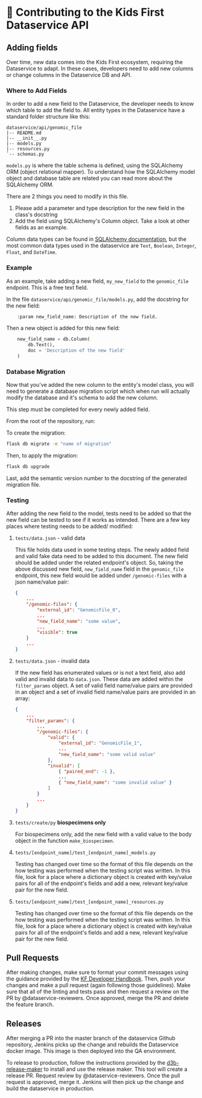 # 👥 Contributing to the Kids First Dataservice API

## Adding fields

Over time, new data comes into the Kids First ecosystem, requiring the
Dataservice to adapt. In these cases, developers need to add new columns or
change columns in the Dataservice DB and API.

### Where to Add Fields

In order to add a new field to the Dataservice, the developer needs to know
which table to add the field to. All entity types in the Dataservice have a
standard folder structure like this:

```rtf
dataservice/api/genomic_file
|-- README.md
|-- __init__.py
|-- models.py
|-- resources.py
`-- schemas.py
```

`models.py` is where the table schema is defined, using the SQLAlchemy ORM
(object relational mapper). To understand how the SQLAlchemy model object and
database table are related you can read more about the SQLAlchemy ORM.

There are 2 things you need to modify in this file.

1. Please add a parameter and type description for the new field in the
   class's docstring
2. Add the field using SQLAlchemy's Column object. Take a look at other fields
   as an example.

Column data types can be found in [SQLAlchemy documentation](https://docs.sqlalchemy.org/en/20/core/type_basics.html#generic-camelcase-types),
but the most common data types used in the dataservice are `Text`, `Boolean`,
`Integer`, `Float`, and `DateTime`.

### Example

As an example, take adding a new field, `my_new_field` to the `genomic_file`
endpoint. This is a free text field.

In the file `dataservice/api/genomic_file/models.py`, add the docstring for
the new field:

```python
    :param new_field_name: Description of the new field.
```

Then a new object is added for this new field:

```python
    new_field_name = db.Column(
        db.Text(),
        doc = 'Description of the new field'
    )
```

### Database Migration

Now that you've added the new column to the entity's model class, you will
need to generate a database migration script which when run will actually
modify the database and it's schema to add the new column.

This step must be completed for every newly added field.

From the root of the repository, run:

To create the migration:

```sh
flask db migrate -m "name of migration"
```

Then, to apply the migration:

```sh
flask db upgrade
```

Last, add the semantic version number to the docstring of the generated
migration file.

### Testing

After adding the new field to the model, tests need to be added so that the new
field can be tested to see if it works as intended. There are a few key places
where testing needs to be added/ modified:

1. `tests/data.json` - valid data

    This file holds data used in some testing steps. The newly added field and
    valid fake data need to be added to this document. The new field should be
    added under the related endpoint's object. So, taking the above discussed
    new field, `new_field_name` field in the `genomic_file` endpoint, this new
    field would be added under `/genomic-files` with a json name/value pair:

    ```json
    {
        ...
        "/genomic-files": {
            "external_id": "GenomicFile_0",
            ...
            "new_field_name": "some value",
            ...
            "visible": true
        }
        ...
    }
    ```

2. `tests/data.json` - invalid data

    If the new field has enumerated values or is not a text field, also add
    valid and invalid data to `data.json`. These data are added within the
    `filter_params` object. A set of valid field name/value pairs are provided
    in an object and a set of invalid field name/value pairs are provided in an
    array:

    ```json
    {
        ...
        "filter_params": {
            ...
            "/genomic-files": {
                "valid": {
                    "external_id": "GenomicFile_1",
                    ...
                    "new_field_name": "some valid value"
                },
                "invalid": [
                    { "paired_end": -1 },
                    ...
                    { "new_field_name": "some invalid value" }
                ]
            }
            ...
        }
    }
    ```

3. `tests/create/py` __biospecimens only__

    For biospecimens only, add the new field with a valid value to the body
    object in the function `make_biospecimen`.

4. `tests/[endpoint_name]/test_[endpoint_name]_models.py`

    Testing has changed over time so the format of this file depends on the how
    testing was performed when the testing script was written. In this file,
    look for a place where a dictionary object is created with key/value pairs
    for all of the endpoint's fields and add a new, relevant key/value pair for
    the new field.

5. `tests/[endpoint_name]/test_[endpoint_name]_resources.py`

    Testing has changed over time so the format of this file depends on the how
    testing was performed when the testing script was written. In this file,
    look for a place where a dictionary object is created with key/value pairs
    for all of the endpoint's fields and add a new, relevant key/value pair for
    the new field.

## Pull Requests

After making changes, make sure to format your commit messages using the
guidance provided by the
[KF Developer Handbook](https://kids-first.github.io/kf-developer-handbook/guides/commit_messages.html).
Then, push your changes and make a pull request (again following those
guidelines). Make sure that all of the linting and tests pass and then request
a review on the PR by @dataservice-reviewers. Once approved, merge the PR and
delete the feature branch.

## Releases

After merging a PR into the master branch of the dataservice Github repository,
Jenkins picks up the change and rebuilds the Dataservice docker image. This
image is then deployed into the QA environment.

To release to production, follow the instructions provided by the [d3b-release-maker](https://github.com/d3b-center/d3b-release-maker/)
to install and use the release maker. This tool will create a release PR.
Request review by @dataservice-reviewers. Once the pull request is approved,
merge it. Jenkins will then pick up the change and build the dataservice in
production.
